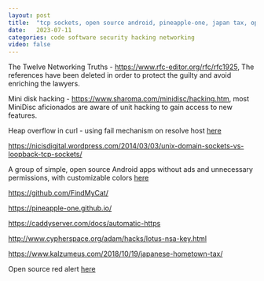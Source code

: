 ```yaml
---
layout: post
title:  "tcp sockets, open source android, pineapple-one, japan tax, open source red alert"
date:   2023-07-11
categories: code software security hacking networking
video: false
---
```


The Twelve Networking Truths - https://www.rfc-editor.org/rfc/rfc1925,  The references have been deleted in order to protect the guilty and
   avoid enriching the lawyers.

Mini disk hacking - https://www.sharoma.com/minidisc/hacking.htm, most MiniDisc aficionados are aware of unit hacking to gain access to new features. 

Heap overflow in curl - using fail mechanism on resolve host [here](https://daniel.haxx.se/blog/2023/10/11/how-i-made-a-heap-overflow-in-curl/)

https://nicisdigital.wordpress.com/2014/03/03/unix-domain-sockets-vs-loopback-tcp-sockets/

A group of simple, open source Android apps without ads and unnecessary permissions, with customizable colors [here](https://www.simplemobiletools.com/)

https://github.com/FindMyCat/


https://pineapple-one.github.io/

https://caddyserver.com/docs/automatic-https

http://www.cypherspace.org/adam/hacks/lotus-nsa-key.html

https://www.kalzumeus.com/2018/10/19/japanese-hometown-tax/

Open source red alert [here](https://www.openra.net/)